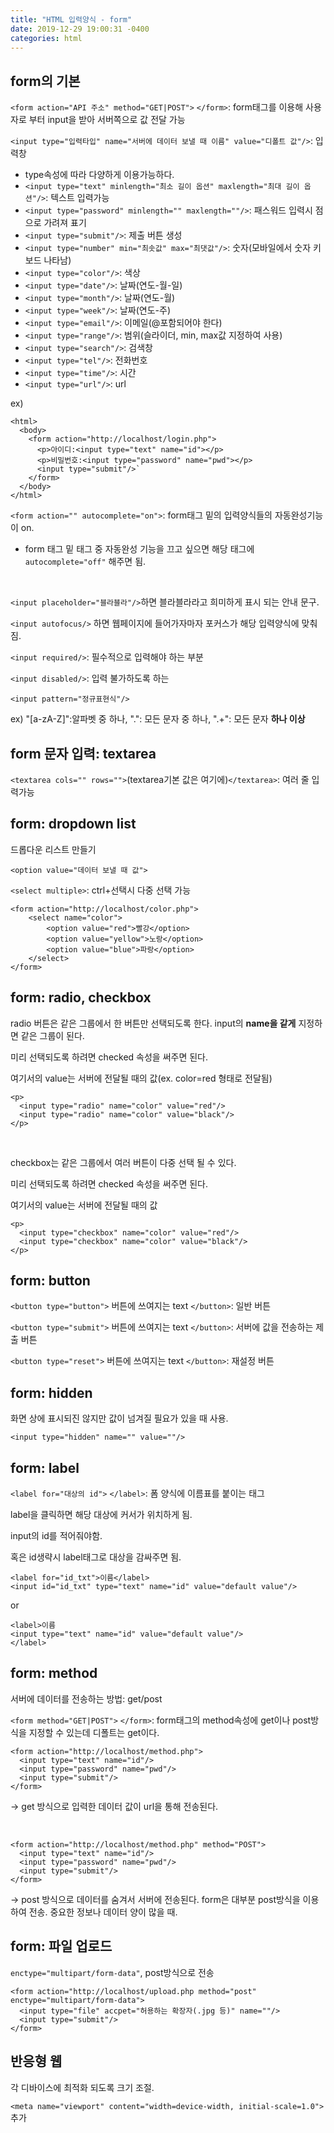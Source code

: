 ```yaml
---
title: "HTML 입력양식 - form"
date: 2019-12-29 19:00:31 -0400
categories: html
---
```


## form의 기본
`<form action="API 주소" method="GET|POST">` `</form>`: form태그를 이용해 사용자로 부터 input을 받아 서버쪽으로 값 전달 가능

`<input type="입력타입" name="서버에 데이터 보낼 때 이름" value="디폴트 값"/>`: 입력창
- type속성에 따라 다양하게 이용가능하다.
- `<input type="text" minlength="최소 길이 옵션" maxlength="최대 길이 옵션"/>`: 텍스트 입력가능
- `<input type="password" minlength="" maxlength=""/>`: 패스워드 입력시 점으로 가려져 표기
- `<input type="submit"/>`: 제출 버튼 생성
- `<input type="number" min="최솟값" max="최댓값"/>`: 숫자(모바일에서 숫자 키보드 나타남)
- `<input type="color"/>`: 색상
- `<input type="date"/>`: 날짜(연도-월-일)
- `<input type="month"/>`: 날짜(연도-월)
- `<input type="week"/>`: 날짜(연도-주)
- `<input type="email"/>`: 이메일(@포함되어야 한다)
- `<input type="range"/>`: 범위(슬라이더, min, max값 지정하여 사용)
- `<input type="search"/>`: 검색창
- `<input type="tel"/>`: 전화번호
- `<input type="time"/>`: 시간
- `<input type="url"/>`: url

ex)
```
<html>
  <body>
    <form action="http://localhost/login.php">
      <p>아이디:<input type="text" name="id"></p>
      <p>비밀번호:<input type="password" name="pwd"></p>
      <input type="submit"/>`
    </form>
  </body>
</html>
```

`<form action="" autocomplete="on">`: form태그 밑의 입력양식들의 자동완성기능이 on.

- form 태그 밑 태그 중 자동완성 기능을 끄고 싶으면 해당 태그에 `autocomplete="off"` 해주면 됨.

<br/>

`<input placeholder="블라블라"/>`하면 블라블라라고 희미하게 표시 되는 안내 문구.

`<input autofocus/>` 하면 웹페이지에 들어가자마자 포커스가 해당 입력양식에 맞춰짐.

`<input required/>`: 필수적으로 입력해야 하는 부분

`<input disabled/>`: 입력 불가하도록 하는 

`<input pattern="정규표현식"/>` 

ex) "[a-zA-Z]":알파벳 중 하나, ".": 모든 문자 중 하나, ".+": 모든 문자 **하나 이상**


## form 문자 입력: textarea
`<textarea cols="" rows="">`(textarea기본 값은 여기에)`</textarea>`: 여러 줄 입력가능

## form: dropdown list
드롭다운 리스트 만들기

`<option value="데이터 보낼 때 값">`

`<select multiple>`: ctrl+선택시 다중 선택 가능

```
<form action="http://localhost/color.php">
    <select name="color"> 
        <option value="red">빨강</option>
        <option value="yellow">노랑</option>
        <option value="blue">파랑</option>
    </select>
</form>
```

## form: radio, checkbox
radio 버튼은 같은 그룹에서 한 버튼만 선택되도록 한다. input의 **name을 같게** 지정하면 같은 그룹이 된다.

미리 선택되도록 하려면 checked 속성을 써주면 된다.

여기서의 value는 서버에 전달될 때의 값(ex. color=red 형태로 전달됨)
```
<p>
  <input type="radio" name="color" value="red"/>
  <input type="radio" name="color" value="black"/>
</p>
```

<br/>

checkbox는 같은 그룹에서 여러 버튼이 다중 선택 될 수 있다.

미리 선택되도록 하려면 checked 속성을 써주면 된다.

여기서의 value는 서버에 전달될 때의 값
```
<p>
  <input type="checkbox" name="color" value="red"/>
  <input type="checkbox" name="color" value="black"/>
</p>
```

## form: button
`<button type="button">` 버튼에 쓰여지는 text `</button>`: 일반 버튼

`<button type="submit">` 버튼에 쓰여지는 text `</button>`: 서버에 값을 전송하는 제출 버튼

`<button type="reset">` 버튼에 쓰여지는 text `</button>`: 재설정 버튼

## form: hidden
화면 상에 표시되진 않지만 값이 넘겨질 필요가 있을 때 사용.

`<input type="hidden" name="" value=""/>`

## form: label
`<label for="대상의 id">` `</label>`: 폼 양식에 이름표를 붙이는 태그

label을 클릭하면 해당 대상에 커서가 위치하게 됨.

input의 id를 적어줘야함.

혹은 id생략시 label태그로 대상을 감싸주면 됨.
```
<label for="id_txt">이름</label>
<input id="id_txt" type="text" name="id" value="default value"/>
```
or
```
<label>이름
<input type="text" name="id" value="default value"/>
</label>
```

## form: method
서버에 데이터를 전송하는 방법: get/post

`<form method="GET|POST">` `</form>`: form태그의 method속성에 get이나 post방식을 지정할 수 있는데 디폴트는 get이다.
```
<form action="http://localhost/method.php">
  <input type="text" name="id"/>
  <input type="password" name="pwd"/>
  <input type="submit"/>
</form>
```
-> get 방식으로 입력한 데이터 값이 url을 통해 전송된다.

<br/>

```
<form action="http://localhost/method.php" method="POST">
  <input type="text" name="id"/>
  <input type="password" name="pwd"/>
  <input type="submit"/>
</form>
```
-> post 방식으로 데이터를 숨겨서 서버에 전송된다. form은 대부분 post방식을 이용하여 전송. 중요한 정보나 데이터 양이 많을 때.

## form: 파일 업로드
`enctype="multipart/form-data"`, post방식으로 전송  
```
<form action="http://localhost/upload.php method="post" enctype="multipart/form-data">
  <input type="file" accpet="허용하는 확장자(.jpg 등)" name=""/>
  <input type="submit"/>
</form>
```

## 반응형 웹
각 디바이스에 최적화 되도록 크기 조절.

`<meta name="viewport" content="width=device-width, initial-scale=1.0">` 추가
